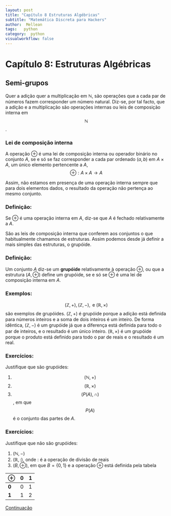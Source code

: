 ```yaml
---
layout: post
title: "Capítulo 8 Estruturas Algébricas"
subtitle: "Matemática Discreta para Hackers"
author:  Mellean
tags:   python
category:  python
visualworkflow: false
---
```


<script src="https://cdnjs.cloudflare.com/ajax/libs/mathjax/2.7.0/MathJax.js?config=TeX-AMS-MML_HTMLorMML" type="text/javascript"></script>

Capítulo 8:  Estruturas Algébricas
=====

## Semi-grupos

Quer a adição quer a multiplicação em $\mathbb{N}$, são operações que a cada par de números fazem corresponder um número natural. Diz-se, por tal facto, que a adição e a multiplicação são operações internas ou leis de composição interna em $$\mathbb{N}$$.

### Lei de composição interna

A operação $\oplus$ é uma lei de composição interna ou operador binário no conjunto $A$, se e só se faz corresponder a cada par ordenado $(a,b)$ em $A\times A$, um único elemento pertencente a $A$,
$$
\oplus:A\times A \rightarrow A
$$

Assim, não estamos em presença de uma operação interna sempre que para dois elementos dados, o resultado da operação não pertença ao mesmo conjunto.

### Definição:
Se $\oplus$ é uma operação interna em $A$, diz-se que $A$ é fechado relativamente a $A$.

São as leis de composição interna que conferem aos conjuntos o que habitualmente chamamos de estruturas. Assim podemos desde já definir a mais simples das estruturas, o grupóide.

### Definição:
Um conjunto $A$ diz-se um **grupóide** relativamente à operação $\oplus$, ou que a estrutura $(A,\oplus)$ define um grupóide, se e só se $\oplus$ é uma lei de composição interna em $A$.

### Exemplos:
$$
(\mathbb{Z},+), (\mathbb{Z},-),\text{ e }(\mathbb{R},\times)
$$
são exemplos de grupóides. $(\mathbb{Z},+)$ é grupóide porque a adição está definida para números inteiros e a soma de dois inteiros é um inteiro. De forma idêntica,  $(\mathbb{Z},-)$ é um grupóide já que a diferença está definida para todo o par de inteiros, e o resultado é um único inteiro. $(\mathbb{R},\times)$ é um grupóide porque o produto está definido para todo o par de reais e o resultado é um real.

### Exercícios:
Justifique que são grupóides:

1. $$(\mathbb{N},+)$$
1. $$(\mathbb{R},\times)$$
1. $$(P(A),\cap)$$, em que $$P(A)$$ é o conjunto das partes de $A$.


### Exercícios:

Justifique que não são grupóides:
1. $(\mathbb{N},-)$
1. $(\mathbb{R},:)$, onde $:$ é a operação de divisão de reais
1. $(B,\oplus)$, em que $B=\{0,1\}$ e a operação $\oplus$ está definida pela tabela

$\oplus$ | 0 | 1
---------|---|---
**0** | 0 | 1
**1** | 1 | 2



[Continuação](https://github.com/MelroLeandro/Matematica-Discreta-para-Hackers/blob/master/jpynb_source/Chapter6_Python/Chapter6_Python.ipynb)
